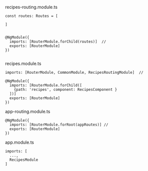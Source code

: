 recipes-routing.module.ts
```
const routes: Routes = [

]


@NgModule({
  imports: [RouterModule.forChild(routes)]  // 
  exports: [RouterModule]
})


```


recipes.module.ts

```
imports: [RouterModule, CommonModule, RecipesRoutingModule]  // 

@NgModule({
  imports: [RouterModule.forChild([
    {path: 'recipes', component: RecipesComponent }
  ])]  
  exports: [RouterModule]
})
```


app-routing.module.ts
```
@NgModule({
  imports: [RouterModule.forRoot(appRoutes)] // 
  exports: [RouterModule]
})
```


app.module.ts
```
imports: [
  ...,
  RecipesModule
]
```